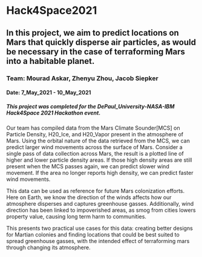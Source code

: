 # Hack4Space2021
## In this project, we aim to predict locations on Mars that quickly disperse air particles, as would be necessary in the case of terraforming Mars into a habitable planet.
### Team: Mourad Askar, Zhenyu Zhou, Jacob Siepker
#### Date: 7_May_2021 - 10_May_2021

##### This project was completed for the DePaul_University-NASA-IBM Hack4Space 2021 Hackathon event.

Our team has compiled data from the Mars Climate Sounder[MCS] on Particle Density, H20_Ice, and H20_Vapor present in the atmosphere of Mars.
Using the orbital nature of the data retrieved from the MCS, we can predict larger wind movements across the surface of Mars.  Consider a
single pass of data collection across Mars, the result is a plotted line of higher and lower particle density areas.  If those high density
areas are still present when the MCS passes again, we can predict slower wind movement.  If the area no longer reports high density, we can
predict faster wind movements.

This data can be used as reference for future Mars colonization efforts.  Here on Earth, we know the direction of the winds affects how our
atmosphere disperses and captures greenhouse gasses.  Additionally, wind direction has been linked to impoverished areas, as smog from cities
lowers property value, causing long term harm to communities.

This presents two practical use cases for this data: creating better designs for Martian colonies and finding locations that could be best
suited to spread greenhouse gasses, with the intended effect of terraforming mars through changing its atmosphere.
